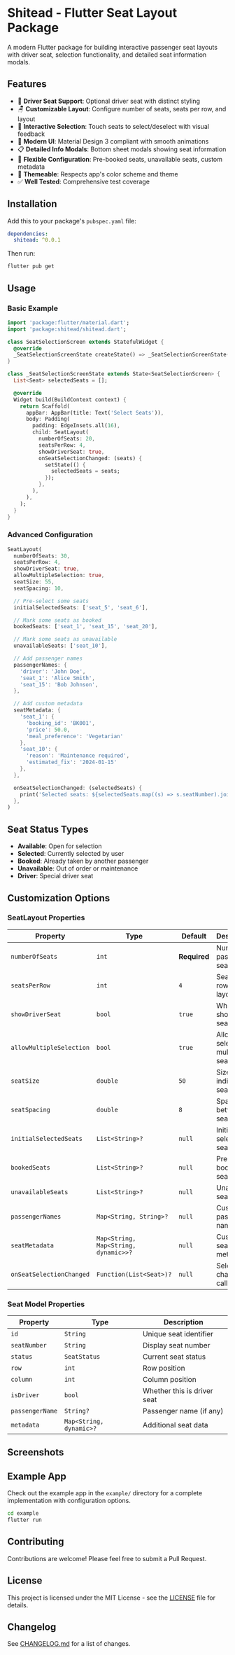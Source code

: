 # Shitead - Flutter Seat Layout Package

A modern Flutter package for building interactive passenger seat layouts with driver seat, selection functionality, and detailed seat information modals.

## Features

- 🚗 **Driver Seat Support**: Optional driver seat with distinct styling
- 🪑 **Customizable Layout**: Configure number of seats, seats per row, and layout
- 🎯 **Interactive Selection**: Touch seats to select/deselect with visual feedback
- 📱 **Modern UI**: Material Design 3 compliant with smooth animations
- 📋 **Detailed Info Modals**: Bottom sheet modals showing seat information
- 🔧 **Flexible Configuration**: Pre-booked seats, unavailable seats, custom metadata
- 🎨 **Themeable**: Respects app's color scheme and theme
- ✅ **Well Tested**: Comprehensive test coverage

## Installation

Add this to your package's `pubspec.yaml` file:

```yaml
dependencies:
  shitead: ^0.0.1
```

Then run:

```bash
flutter pub get
```

## Usage

### Basic Example

```dart
import 'package:flutter/material.dart';
import 'package:shitead/shitead.dart';

class SeatSelectionScreen extends StatefulWidget {
  @override
  _SeatSelectionScreenState createState() => _SeatSelectionScreenState();
}

class _SeatSelectionScreenState extends State<SeatSelectionScreen> {
  List<Seat> selectedSeats = [];

  @override
  Widget build(BuildContext context) {
    return Scaffold(
      appBar: AppBar(title: Text('Select Seats')),
      body: Padding(
        padding: EdgeInsets.all(16),
        child: SeatLayout(
          numberOfSeats: 20,
          seatsPerRow: 4,
          showDriverSeat: true,
          onSeatSelectionChanged: (seats) {
            setState(() {
              selectedSeats = seats;
            });
          },
        ),
      ),
    );
  }
}
```

### Advanced Configuration

```dart
SeatLayout(
  numberOfSeats: 30,
  seatsPerRow: 4,
  showDriverSeat: true,
  allowMultipleSelection: true,
  seatSize: 55,
  seatSpacing: 10,

  // Pre-select some seats
  initialSelectedSeats: ['seat_5', 'seat_6'],

  // Mark some seats as booked
  bookedSeats: ['seat_1', 'seat_15', 'seat_20'],

  // Mark some seats as unavailable
  unavailableSeats: ['seat_10'],

  // Add passenger names
  passengerNames: {
    'driver': 'John Doe',
    'seat_1': 'Alice Smith',
    'seat_15': 'Bob Johnson',
  },

  // Add custom metadata
  seatMetadata: {
    'seat_1': {
      'booking_id': 'BK001',
      'price': 50.0,
      'meal_preference': 'Vegetarian'
    },
    'seat_10': {
      'reason': 'Maintenance required',
      'estimated_fix': '2024-01-15'
    },
  },

  onSeatSelectionChanged: (selectedSeats) {
    print('Selected seats: ${selectedSeats.map((s) => s.seatNumber).join(', ')}');
  },
)
```

## Seat Status Types

- **Available**: Open for selection
- **Selected**: Currently selected by user
- **Booked**: Already taken by another passenger
- **Unavailable**: Out of order or maintenance
- **Driver**: Special driver seat

## Customization Options

### SeatLayout Properties

| Property                 | Type                                 | Default      | Description                    |
| ------------------------ | ------------------------------------ | ------------ | ------------------------------ |
| `numberOfSeats`          | `int`                                | **Required** | Number of passenger seats      |
| `seatsPerRow`            | `int`                                | `4`          | Seats per row in layout        |
| `showDriverSeat`         | `bool`                               | `true`       | Whether to show driver seat    |
| `allowMultipleSelection` | `bool`                               | `true`       | Allow selecting multiple seats |
| `seatSize`               | `double`                             | `50`         | Size of individual seats       |
| `seatSpacing`            | `double`                             | `8`          | Spacing between seats          |
| `initialSelectedSeats`   | `List<String>?`                      | `null`       | Initially selected seat IDs    |
| `bookedSeats`            | `List<String>?`                      | `null`       | Pre-booked seat IDs            |
| `unavailableSeats`       | `List<String>?`                      | `null`       | Unavailable seat IDs           |
| `passengerNames`         | `Map<String, String>?`               | `null`       | Custom passenger names         |
| `seatMetadata`           | `Map<String, Map<String, dynamic>>?` | `null`       | Custom seat metadata           |
| `onSeatSelectionChanged` | `Function(List<Seat>)?`              | `null`       | Selection change callback      |

### Seat Model Properties

| Property        | Type                    | Description                 |
| --------------- | ----------------------- | --------------------------- |
| `id`            | `String`                | Unique seat identifier      |
| `seatNumber`    | `String`                | Display seat number         |
| `status`        | `SeatStatus`            | Current seat status         |
| `row`           | `int`                   | Row position                |
| `column`        | `int`                   | Column position             |
| `isDriver`      | `bool`                  | Whether this is driver seat |
| `passengerName` | `String?`               | Passenger name (if any)     |
| `metadata`      | `Map<String, dynamic>?` | Additional seat data        |

## Screenshots

## Example App

Check out the example app in the `example/` directory for a complete implementation with configuration options.

```bash
cd example
flutter run
```

## Contributing

Contributions are welcome! Please feel free to submit a Pull Request.

## License

This project is licensed under the MIT License - see the [LICENSE](LICENSE) file for details.

## Changelog

See [CHANGELOG.md](CHANGELOG.md) for a list of changes.
